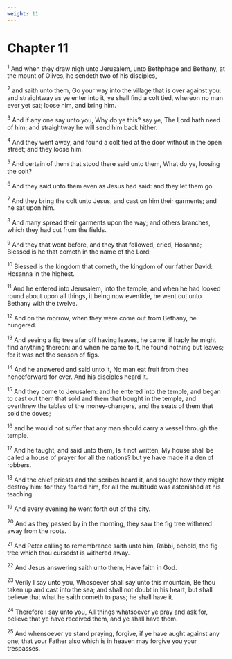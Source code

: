 ```yaml
---
weight: 11
---
```


# Chapter 11

<sup>1</sup> And when they draw nigh unto Jerusalem, unto Bethphage and Bethany, at the mount of Olives, he sendeth two of his disciples, 

<sup>2</sup> and saith unto them, Go your way into the village that is over against you: and straightway as ye enter into it, ye shall find a colt tied, whereon no man ever yet sat; loose him, and bring him. 

<sup>3</sup> And if any one say unto you, Why do ye this? say ye, The Lord hath need of him; and straightway he will send him back hither. 

<sup>4</sup> And they went away, and found a colt tied at the door without in the open street; and they loose him. 

<sup>5</sup> And certain of them that stood there said unto them, What do ye, loosing the colt? 

<sup>6</sup> And they said unto them even as Jesus had said: and they let them go. 

<sup>7</sup> And they bring the colt unto Jesus, and cast on him their garments; and he sat upon him. 

<sup>8</sup> And many spread their garments upon the way; and others branches, which they had cut from the fields. 

<sup>9</sup> And they that went before, and they that followed, cried, Hosanna; Blessed is he that cometh in the name of the Lord: 

<sup>10</sup> Blessed is the kingdom that cometh, the kingdom of our father David: Hosanna in the highest. 

<sup>11</sup> And he entered into Jerusalem, into the temple; and when he had looked round about upon all things, it being now eventide, he went out unto Bethany with the twelve. 

<sup>12</sup> And on the morrow, when they were come out from Bethany, he hungered. 

<sup>13</sup> And seeing a fig tree afar off having leaves, he came, if haply he might find anything thereon: and when he came to it, he found nothing but leaves; for it was not the season of figs. 

<sup>14</sup> And he answered and said unto it, No man eat fruit from thee henceforward for ever. And his disciples heard it. 

<sup>15</sup> And they come to Jerusalem: and he entered into the temple, and began to cast out them that sold and them that bought in the temple, and overthrew the tables of the money-changers, and the seats of them that sold the doves; 

<sup>16</sup> and he would not suffer that any man should carry a vessel through the temple. 

<sup>17</sup> And he taught, and said unto them, Is it not written, My house shall be called a house of prayer for all the nations? but ye have made it a den of robbers. 

<sup>18</sup> And the chief priests and the scribes heard it, and sought how they might destroy him: for they feared him, for all the multitude was astonished at his teaching. 

<sup>19</sup> And every evening he went forth out of the city. 

<sup>20</sup> And as they passed by in the morning, they saw the fig tree withered away from the roots. 

<sup>21</sup> And Peter calling to remembrance saith unto him, Rabbi, behold, the fig tree which thou cursedst is withered away. 

<sup>22</sup> And Jesus answering saith unto them, Have faith in God. 

<sup>23</sup> Verily I say unto you, Whosoever shall say unto this mountain, Be thou taken up and cast into the sea; and shall not doubt in his heart, but shall believe that what he saith cometh to pass; he shall have it. 

<sup>24</sup> Therefore I say unto you, All things whatsoever ye pray and ask for, believe that ye have received them, and ye shall have them. 

<sup>25</sup> And whensoever ye stand praying, forgive, if ye have aught against any one; that your Father also which is in heaven may forgive you your trespasses. 


